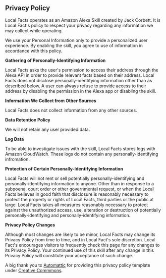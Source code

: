 ## Privacy Policy
Local Facts operates as an Amazon Alexa Skill created by Jack Corbett. It is Local Fact's policy to respect your privacy regarding any information we may collect while operating.

We use your Personal Information only to provide a personalized user experience. By enabling the skill, you agree to use of information in accordance with this policy.

**Gathering of Personally-Identifying Information**

Local Facts asks the user's permission to access their address through the Alexa API in order to provide relevant facts based on their address. Local Facts does not disclose personally-identifying information other than as described below. A user can always refuse to provide access to their address by disabling the permission in the Alexa app or disabling the skill.

**Information We Collect from Other Sources**

Local Facts does not collect information from any other sources.

**Data Retention Policy**

We will not retain any user provided data.

**Log Data**

To be able to investigate issues with the skill, Local Facts stores logs with Amazon CloudWatch. These logs do not contain any personally-identifying infromation.

**Protection of Certain Personally-Identifying Information**

Local Facts will not rent or sell potentially personally-identifying and personally-identifying information to anyone. Other than in response to a subpoena, court order or other governmental request, or when the Local Facts believes in good faith that disclosure is reasonably necessary to protect the property or rights of Local Facts, third parties or the public at large. Local Facts takes all measures reasonably necessary to protect against the unauthorized access, use, alteration or destruction of potentially personally-identifying and personally-identifying information.

**Privacy Policy Changes**

Although most changes are likely to be minor, Local Facts may change its Privacy Policy from time to time, and in Local Fact's sole discretion. Local Fact's encourages visitors to frequently check this page for any changes to its Privacy Policy. Your continued use of this skill after any change in this Privacy Policy will constitute your acceptance of such change.

A big thank you to [Automattic](https://automattic.com) for providing this privacy policy template under [Creative Commmons](https://creativecommons.org/licenses/by-sa/4.0/).
